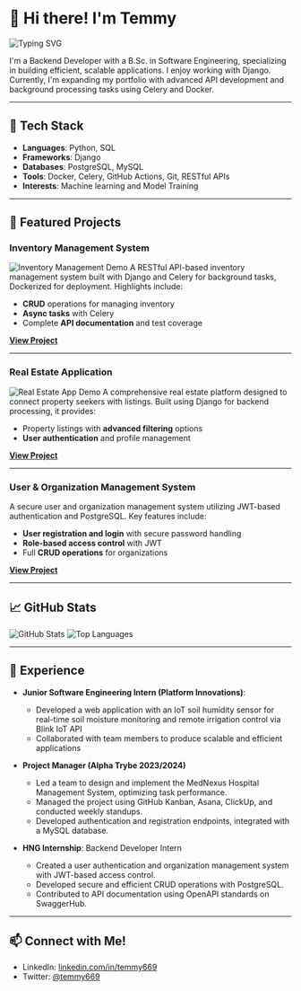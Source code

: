 # 👋 Hi there! I'm Temmy

![Typing SVG](https://readme-typing-svg.herokuapp.com?font=Courier&size=24&duration=4000&color=2687FF&lines=Backend+Developer;Django+Enthusiast;Open+to+Collaborations)

I'm a Backend Developer with a B.Sc. in Software Engineering, specializing in building efficient, scalable applications. I enjoy working with Django. Currently, I'm expanding my portfolio with advanced API development and background processing tasks using Celery and Docker.

---

## 🔧 Tech Stack

- **Languages**: Python, SQL
- **Frameworks**: Django
- **Databases**: PostgreSQL, MySQL
- **Tools**: Docker, Celery, GitHub Actions, Git, RESTful APIs
- **Interests**: Machine learning and Model Training

---

## 🌟 Featured Projects

### Inventory Management System
![Inventory Management Demo](path-to-gif-demo.gif)
A RESTful API-based inventory management system built with Django and Celery for background tasks, Dockerized for deployment. Highlights include:
- **CRUD** operations for managing inventory
- **Async tasks** with Celery
- Complete **API documentation** and test coverage

**[View Project](https://github.com/temmy669/Inventory_Management_System)**

---

### Real Estate Application
![Real Estate App Demo](path-to-gif-demo.gif)
A comprehensive real estate platform designed to connect property seekers with listings. Built using Django for backend processing, it provides:
- Property listings with **advanced filtering** options
- **User authentication** and profile management

**[View Project](https://github.com/temmy669/RealEstateApp)**

---

### User & Organization Management System
A secure user and organization management system utilizing JWT-based authentication and PostgreSQL. Key features include:
- **User registration and login** with secure password handling
- **Role-based access control** with JWT
- Full **CRUD operations** for organizations

**[View Project](https://github.com/temmy669/User-Org-management)**


---

## 📈 GitHub Stats

![GitHub Stats](https://github-readme-stats.vercel.app/api?username=temmy669&show_icons=true&theme=radical)
![Top Languages](https://github-readme-stats.vercel.app/api/top-langs/?username=temmy669&layout=compact&theme=radical)

---

## 💼 Experience

- **Junior Software Engineering Intern (Platform Innovations)**:
  - Developed a web application with an IoT soil humidity sensor for real-time soil moisture monitoring and remote irrigation control via Blink IoT API
  - Collaborated with team members to produce scalable and efficient applications

- **Project Manager (Alpha Trybe 2023/2024)**
  - Led a team to design and implement the MedNexus Hospital Management System, optimizing task performance.
  - Managed the project using GitHub Kanban, Asana, ClickUp, and conducted weekly standups.
  - Developed authentication and registration endpoints, integrated with a MySQL database.


- **HNG Internship**: Backend Developer Intern  
  - Created a user authentication and organization management system with JWT-based access control.
  - Developed secure and efficient CRUD operations with PostgreSQL.
  - Contributed to API documentation using OpenAPI standards on SwaggerHub.

---

## 📫 Connect with Me!

- LinkedIn: [linkedin.com/in/temmy669](https://www.linkedin.com/in/adebose-favour)
- Twitter: [@temmy669](https://twitter.com/tem_mylade)


